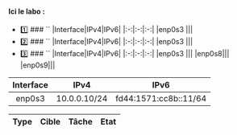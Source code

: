 #### Ici le labo :
* 1️⃣ ### `` 
|Interface|IPv4|IPv6|
|:-:|:-:|:-:|
|enp0s3 |||
* 2️⃣ ### `` 
|Interface|IPv4|IPv6|
|:-:|:-:|:-:|
|enp0s3 |||
* 3️⃣ ### ``
|Interface|IPv4|IPv6|
|:-:|:-:|:-:|
|enp0s3 |||
|enp0s8|||
|enp0s9|||


|Interface|IPv4|IPv6|
|:-:|:-:|:-:|
|enp0s3 |10.0.0.10/24|fd44:1571:cc8b::11/64|








|Type|Cible|Tâche|Etat|
|:-:|:-:|:-:|:-:|






















